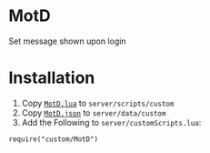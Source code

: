 # MotD
Set message shown upon login

# Installation
1. Copy [`MotD.lua`](MotD.lua) to `server/scripts/custom`
2. Copy [`MotD.json`](MotD.json) to `server/data/custom`
3. Add the Following to `server/customScripts.lua`:
```
require("custom/MotD")
```
